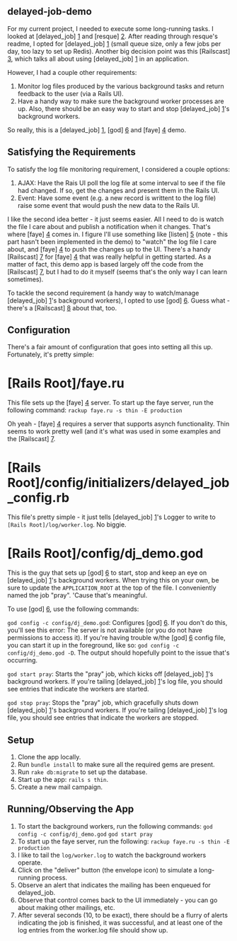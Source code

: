 delayed-job-demo
----------------
For my current project, I needed to execute some long-running tasks.  I looked at [delayed_job] [1] and [resque] [2].
After reading through resque's readme, I opted for [delayed_job] [1] (small queue size, only a few jobs per day, too lazy to set up Redis).  Another big decision point was this [Railscast] [3], which talks all about using [delayed_job] [1] in an application.

However, I had a couple other requirements:

1.  Monitor log files produced by the various background tasks and return feedback to the user (via a Rails UI).
2.  Have a handy way to make sure the background worker processes are up.  Also, there should be an easy way to start and stop [delayed_job] [1]'s background workers.

So really, this is a [delayed_job] [1], [god] [6] and [faye] [4] demo.

Satisfying the Requirements
---------------------------
To satisfy the log file monitoring requirement, I considered a couple options:

1.  AJAX:  Have the Rais UI poll the log file at some interval to see if the file had changed.  If so, get the changes and present them in the Rails UI.
2.  Event: Have some event (e.g. a new record is writtent to the log file) raise some event that would push the new data to the Rails UI.

I like the second idea better - it just seems easier.  All I need to do is watch the file I care about and publish a notification when it changes.  That's where [faye] [4] comes in.  I figure I'll use something like [listen] [5] (note - this part hasn't been implemented in the demo) to "watch" the log file I care about, and [faye] [4] to push the changes up to the UI.  There's a handy [Railscast] [7] for [faye] [4] that was really helpful in getting started.  As a matter of fact, this demo app is based largely off the code from the [Railscast] [7], but I had to do it myself (seems that's the only way I can learn sometimes).

To tackle the second requirement (a handy way to watch/manage [delayed_job] [1]'s background workers), I opted to use
[god] [6].  Guess what - there's a [Railscast] [8] about that, too.

Configuration
-------------
There's a fair amount of configuration that goes into setting all this up.  Fortunately, it's pretty simple:

[Rails Root]/faye.ru
====================
This file sets up the [faye] [4] server.  To start up the faye server, run the following command:
```rackup faye.ru -s thin -E production```

Oh yeah - [faye] [4] requires a server that supports asynch functionality.  Thin seems to work pretty well (and it's what was used in some examples and the [Railscast] [7].

[Rails Root]/config/initializers/delayed_job_config.rb
======================================================
This file's pretty simple - it just tells [delayed_job] [1]'s Logger to write to ```[Rails Root]/log/worker.log```.  No biggie.

[Rails Root]/config/dj_demo.god
===============================
This is the guy that sets up [god] [6] to start, stop and keep an eye on [delayed_job] [1]'s background workers.  When trying this on your own, be sure to update the ```APPLICATION_ROOT``` at the top of the file.  I conveniently named the job "pray".  'Cause that's meaningful.

To use [god] [6], use the following commands:

```god config -c config/dj_demo.god```:  Configures [god] [6].  If you don't do this, you'll see this error:  The server is not available (or you do not have permissions to access it).  If you're having trouble w/the [god] [6] config file, you can start it up in the foreground, like so:  ```god config -c config/dj_demo.god -D```.  The output should hopefully point to the issue that's occurring.

```god start pray```:  Starts the "pray" job, which kicks off [delayed_job] [1]'s background workers.  If you're tailing [delayed_job] [1]'s log file, you should see entries that indicate the workers are started.

```god stop pray```:  Stops the "pray" job, which gracefully shuts down [delayed_job] [1]'s background workers.  If you're tailing [delayed_job] [1]'s log file, you should see entries that indicate the workers are stopped.

Setup
-----
1.  Clone the app locally.
2.  Run ```bundle install``` to make sure all the required gems are present.
3.  Run ```rake db:migrate``` to set up the database.
4.  Start up the app:  ```rails s thin```.
5.  Create a new mail campaign.

Running/Observing the App
-------------------------
1.  To start the background workers, run the following commands:
    ```god config -c config/dj_demo.god```
    ```god start pray```
2.  To start up the faye server, run the following:
    ```rackup faye.ru -s thin -E production```
3.  I like to tail the ```log/worker.log``` to watch the background workers operate.
4.  Click on the "deliver" button (the envelope icon) to simulate a long-running process.
5.  Observe an alert that indicates the mailing has been enqueued for delayed_job.
5.  Observe that control comes back to the UI immediately - you can go about making other mailings, etc.
6.  After several seconds (10, to be exact), there should be a flurry of alerts indicating the job is finished, it was successful, and at least one of the log entries from the worker.log file should show up.

[1]: https://github.com/collectiveidea/delayed_job
[2]: https://github.com/defunkt/resque
[3]: http://railscasts.com/episodes/171-delayed-job
[4]: http://faye.jcoglan.com/
[5]: https://github.com/guard/listen
[6]: https://github.com/mojombo/god
[7]: http://railscasts.com/episodes/260-messaging-with-faye
[8]: http://railscasts.com/episodes/130-monitoring-with-god
